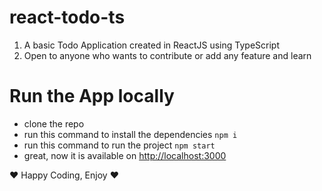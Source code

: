 # react-todo-ts
1. A basic Todo Application created in ReactJS using TypeScript
2. Open to anyone who wants to contribute or add any feature and learn

# Run the App locally
- clone the repo
- run this command to install the dependencies ```npm i```
- run this command to run the project ```npm start```
- great, now it is available on [http://localhost:3000](http://localhost:3000)

:heart: Happy Coding, Enjoy :heart:

